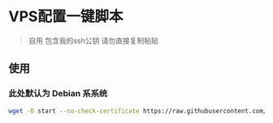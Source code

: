 # VPS配置一键脚本
> 自用
> 包含我的ssh公钥 请勿直接复制粘贴
## 使用

### 此处默认为 Debian 系系统

```bash
wget -O start --no-check-certificate https://raw.githubusercontent.com/1235467/tw-config/master/start && chmod +x ss-rust.sh && bash start
```
